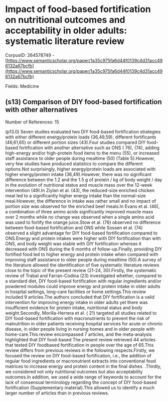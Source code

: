 # Impact of food-based fortification on nutritional outcomes and acceptability in older adults: systematic literature review

CorpusID: 264578749 - [https://www.semanticscholar.org/paper/1a35c975fa6d44f0139c4d31acc496132a67bcfb](https://www.semanticscholar.org/paper/1a35c975fa6d44f0139c4d31acc496132a67bcfb)

Fields: Medicine

## (s13) Comparison of DIY food-based fortification with other alternatives
Number of References: 15

(p13.0) Seven studies evaluated two DIY food-based fortification strategies with either different energy/protein loads (36,49,59), different fortificants (46,61,65) or different portion sizes (43).Four studies compared DIY food-based fortification with another alternative such as ONS ( 76), (74), adding high-energy and/or high-protein food items to the menu (55), or increased staff assistance to older people during mealtime (50) (Table 5).However, very few studies have produced statistics to compare the different options.Not surprisingly, higher energy/protein loads are associated with higher energy/protein intake (36,49).However, there was no significant difference between the 1.2 and the 1.5 g of protein / kg of body weight / day in the evolution of nutritional status and muscle mass over the 12-week intervention (49).In Ziylan et al. (43), the reduced-size enriched chicken meal led to a significantly higher energy intake than the normal-size meal.However, the difference in intake was rather small and no impact of portion size was observed for the enriched beef meals.In Evans et al. (46), a combination of three amino acids significantly improved muscle mass over 2 months while no change was observed when a single amino acid was used to fortify the orange juice.Stow et al. (76) observed no difference between food-based fortification and ONS while Sossen et al. (74) observed a slight advantage for DIY food-based fortification compared to ONS.Energy and protein intakes were higher with DIY fortification than with ONS, and body weight was stable with DIY fortification whereas it decreased with ONS during the 6 months of follow-up.Finally, providing DIY fortified food led to higher energy and protein intake when compared with improving staff assistance to older people during mealtime (50).A survey of the literature allowed the identification of five systematic literature reviews close to the topic of the present review (21-24, 30).Firstly, the systematic review of Trabal and Farran-Codina (23) investigated whether, compared to a standard diet, DIY food-based fortification with regular ingredients and/or powdered modules could improve energy and protein intake in older adults in hospital settings, long-care facilities or home settings.This review included 9 articles.The authors concluded that DIY fortification is a valid intervention for improving energy intake in older adults yet there was insufficient evidence for protein intake, nutritional status and body weight.Secondly, Morilla-Herrera et al. ( 21) targeted all studies related to DIY food-based fortification with macronutrients to prevent the risk of malnutrition in older patients receiving hospital services for acute or chronic disease, in older people living in nursing homes and in older people with home-care.This review encompassed 7 articles, and the meta-analysis highlighted that DIY food-based   The present review retrieved 44 articles that tested DIY foodbased fortification in people over the age of 65.This review differs from previous reviews in the following respects.Firstly, we focused the review on DIY food-based fortification, i.e., the addition of regular food ingredients or macronutrient extracts into conventional food matrices to increase energy and protein content in the final dishes. .Thirdly, we considered not only nutritional outcomes but also acceptability outcomes.In addition, we used a wide range of keywords to account for the lack of consensual terminology regarding the concept of DIY food-based fortification (Supplementary material).This allowed us to identify a much larger number of articles than in previous reviews.
